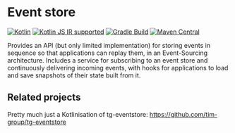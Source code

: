 Event store
===========

[ ![Kotlin](https://img.shields.io/badge/kotlin-1.4.30-blue.svg)](http://kotlinlang.org)
[![Kotlin JS IR supported](https://img.shields.io/badge/Kotlin%2FJS-IR%20supported-yellow)](https://kotl.in/jsirsupported)
[![Gradle Build](https://github.com/araqnid/eventstore/actions/workflows/gradle-build.yml/badge.svg)](https://github.com/araqnid/eventstore/actions/workflows/gradle-build.yml)
[![Maven Central](https://img.shields.io/maven-central/v/org.araqnid.eventstore/eventstore-api.svg)](http://search.maven.org/#search%7Cga%7C1%7Cg%3A%22org.araqnid.eventstore%22%20AND%20a%3A%22eventstore-api%22)

Provides an API (but only limited implementation) for storing events in sequence so that applications can replay them,
in an Event-Sourcing architecture. Includes a service for subscribing to an event store and continuously delivering
incoming events, with hooks for applications to load and save snapshots of their state built from it.

Related projects
----------------

Pretty much just a Kotlinisation of tg-eventstore: https://github.com/tim-group/tg-eventstore

